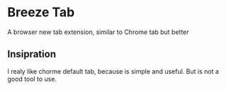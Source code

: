 # Breeze Tab

A browser new tab extension, similar to Chrome tab but better

## Insipration

I realy like chorme default tab, because is simple and useful. But is not a good tool to use.
